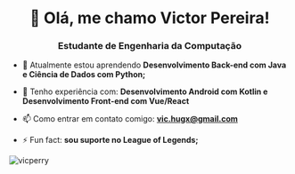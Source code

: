 <h1 align="center">👋 Olá, me chamo Victor Pereira!</h1>
<h3 align="center">Estudante de Engenharia da Computação</h3>

- 🌱 Atualmente estou aprendendo **Desenvolvimento Back-end com Java e Ciência de Dados com Python;**

- 📄 Tenho experiência com: **Desenvolvimento Android com Kotlin e Desenvolvimento Front-end com Vue/React**

- 📫 Como entrar em contato comigo: **vic.hugx@gmail.com**

- ⚡ Fun fact: **sou suporte no League of Legends;**

<p><img align="center" src="https://github-readme-stats.vercel.app/api/top-langs?username=vicperry&show_icons=true&locale=en&layout=compact" alt="vicperry" /></p>
